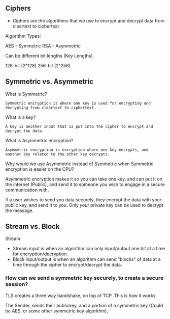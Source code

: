 
## Ciphers

- Ciphers are the algorithms that we use to encrypt and decrypt data from cleartext to ciphertext

Algorithm Types: 

AES - Symmetric
RSA - Asymmetric

Can be different bit lengths (Key Lengths)

128-bit (2^128)
256-bit (2^256)

## Symmetric vs. Asymmetric

What is Symmetric?

	Symmetric encryption is where one key is used for encrypting and decrypting from cleartext to ciphertext.

What is a key?

	A key is another input that is put into the cipher to encrypt and decrypt the data.

What is Asymmetric encryption?

	Asymmetric encryption is encryption where one key encrypts, and another key related to the other key decrypts.

Why would we use Asymmetric instead of Symmetric when Symmetric encryption is easier on the CPU?

Asymmetric encryption makes it so you can take one key, and can put it on the internet (Public), and send it to someone you wish to engage in a secure communication with.

If a user wishes to send you data securely, they encrypt the data with your public key, and send it to you. Only *your* private key can be used to decrypt the message.

## Stream vs. Block

Stream

- Stream input is when an algorithm can only input/output one bit at a time for encryption/decryption.
- Block input/output is when an algorithm can send "blocks" of data at a time through the cipher to encrypt/decrypt the data.


### How can we send a symmetric key securely, to create a secure session?

TLS creates a three way handshake, on top of TCP. This is how it works:

The Sender, sends their publickey, and a portion of a symmetric key (Could be AES, or some other symmetric key algorithm),

 


